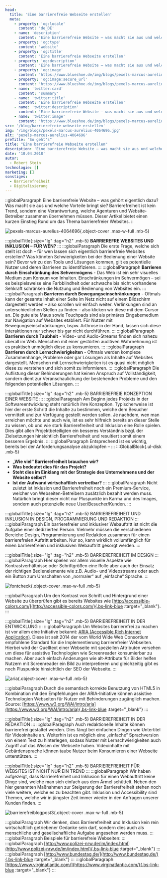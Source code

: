 ```yaml
---
head:
  title: 'Eine barrierefreie Webseite erstellen'
  meta:
    - property: 'og:locale'
      content: 'de_DE'
    - name: 'description'
      content: 'Eine barrierefreie Website – was macht sie aus und welche Vorteile bringt sie? Lese hier, wieso Barrierefreiheit so wichtig ist.'
    - property: 'og:type'
      content: 'website'
    - property: 'og:title'
      content: 'Eine barrierefreie Webseite erstellen'
    - property: 'og:description'
      content: 'Eine barrierefreie Website – was macht sie aus und welche Vorteile bringt sie? Lese hier, wieso Barrierefreiheit so wichtig ist.'
    - property: 'og:image'
      content: 'https://www.blueshoe.de/img/blogs/pexels-marcus-aurelius-4064696.jpg'
    - property: 'og:image:secure_url'
      content: 'https://www.blueshoe.de/img/blogs/pexels-marcus-aurelius-4064696.jpg'
    - name: 'twitter:card'
      content: 'summary'
    - name: 'twitter:title'
      content: 'Eine barrierefreie Webseite erstellen'
    - name: 'twitter:description'
      content: 'Eine barrierefreie Website – was macht sie aus und welche Vorteile bringt sie? Lese hier, wieso Barrierefreiheit so wichtig ist.'
    - name: 'twitter:image'
      content: 'https://www.blueshoe.de/img/blogs/pexels-marcus-aurelius-4064696.jpg'
src: '/blog/barrierefreie-webseite-erstellen'
img: '/img/blogs/pexels-marcus-aurelius-4064696.jpg'
alt: 'pexels-marcus-aurelius-4064696'
preTitle: "So geht's"
title: "Eine barrierefreie Webseite erstellen"
description: 'Eine barrierefreie Website – was macht sie aus und welche Vorteile bringt sie? Lese hier, wieso Barrierefreiheit so wichtig ist.'
date: '10.04.2018'
autor:
  - Robert Stein
technologie: []
marketing: []
sonstiges: 
  - Barrierefreiheit
  - Digitalisierung
---
```

::globalParagraph
Eine barrierefreie Website – was gehört eigentlich dazu? Was macht sie aus und welche Vorteile bringt sie? Barrierefreiheit ist kein Trend, sondern eine Verantwortung, welche Agenturen und Website-Betreiber zusammen übernehmen müssen. Dieser Artikel bietet einen kurzen Einstieg Rund um das Thema barrierefreier Websites.
::
<!--more-->

![pexels-marcus-aurelius-4064696](/img/blogs/pexels-marcus-aurelius-4064696.jpg){.object-cover .max-w-full .mb-5}

:::globalTitle{:size="lg" :tag="h2" .mb-5}
**BARRIEREFRE WEBSITES UND INKLUSION – FÜR WEN?**
:::
:::globalParagraph
Die erste Frage, welche sich stellt ist doch – für wen lassen sich eigentlich barrierefreie Websites erstellen? Was könnten Schwierigkeiten bei der Bedienung einer Website sein? Bevor wir zu den Tools und Lösungen kommen, gilt es potentielle Nutzer und deren Barrieren zu identifizieren.
:::
:::globalParagraph
**Barrieren durch Einschränkung des Sehvermögens** - Das Web ist ein sehr visuelles Medium zum Konsum von Inhalten. Einschränkungen im Sehvermögen – sei es beispielsweise eine Farbblindheit oder schwache bis nicht vorhandene Sehkraft schränken die Nutzung und Bedienung von Websites ein.
:::
:::globalParagraph
**Barrieren durch Bewegungseinschränkungen** - Oftmals kann der gesamte Inhalt einer Seite im Netz nicht auf einem Bildschirm dargestellt werden – also scrollen wir einfach weiter. Verlinkungen sind an unterschiedlichen Stellen zu finden – also klicken wir diese mit dem Cursor an. Die gute alte Maus sowie Touchpads sind als primäres Eingabemedium zur Navigation auf Websites etabliert. Für Nutzer mit Bewegungseinschränkungen, bspw. Arthrose in der Hand, lassen sich diese Interaktionen nur schwer bis gar nicht durchführen.
:::
:::globalParagraph
**Barrieren durch Taubheit** - Video- und Audio-Streams finden sich nahezu überall im Web. Menschen mit einer gestörten auditiven Wahrnehmung ist es praktisch unmöglich diese zu konsumieren.
:::
:::globalParagraph
**Barrieren durch Lernschwierigkeiten** - Oftmals werden komplexe Zusammenhänge, Probleme oder gar Lösungen als Inhalte auf Websites dargestellt. Menschen mit Lernschwierigkeiten ist es quasi nicht möglich diese zu verstehen und sich somit zu informieren.
:::
:::globalParagraph
Die Auflistung dieser Behinderungen hat keinen Anspruch auf Vollständigkeit, sondern dient zur Veranschaulichung der bestehenden Probleme und den folgenden potentiellen Lösungen.
:::

:::globalTitle{:size="lg" :tag="h2" .mb-5}
BARRIEREFREIE KONZEPTION EINER WEBSITE
:::
:::globalParagraph
Am Beginn jedes Projekts in der Softwareentwicklung steht natürlich ihre Konzeption. Typischerweise ist hier der erste Schritt die Inhalte zu bestimmen, welche dem Besucher vermittelt und zur Verfügung gestellt werden sollen. Je nachdem, wen man erreichen möchte und auch wie, ist es sehr hilfreich bereits an dieser Stelle zu wissen, ob und wie stark Barrierefreiheit und Inklusion eine Rolle spielen. Dies gibt allen Projektbeteiligten ein besseres Verständnis bzgl. der Zielsetzungen hinsichtlich Barrierefreiheit und resultiert somit einem besseren Ergebnis.
:::
:::globalParagraph
Entsprechend ist es wichtig, bereits bei der Anforderungsanalyse abzuklopfen –
:::
:::GlobalBlock{.ul-disk .mb-5}
- **„Wie viel“ Barrierefreiheit brauchen wir?**
- **Was bedeutet dies für das Projekt?**
- **Steht dies im Einklang mit der Strategie des Unternehmens und der Website selbst?**
- **Ist der Aufwand wirtschaftlich vertretbar?**
:::
:::globalParagraph
Nicht zuletzt ist Inklusion und Barrierefreiheit noch ein Premium-Service, welcher von Webseiten-Betreibern zusätzlich bezahlt werden muss. Natürlich bringt dieser nicht nur Pluspunkte im Karma und des Images, sondern auch potenzielle neue User/Besucher/Kunden.
:::

:::globalTitle{:size="lg" :tag="h2" .mb-5}
BARRIEREFREIHEIT UND INKLUSION IN DESIGN, PROGRAMMIERUNG UND REDAKTION
:::
:::globalParagraph
Ein barrierefreier und inklusiver Webauftritt ist nicht die Aufgabe einer dedizierten Person. Vielmehr müssen die verschiedenen Bereiche Design, Programmierung und Redaktion zusammen für einen barrierefreien Auftritt arbeiten. Nur so, kann wirklich vollumfänglich für einen barrierefreien und inklusiven Webauftritt gesorgt werden.
:::

:::globalTitle{:size="lg" :tag="h2" .mb-5}
BARRIEREFREIHEIT IM DESIGN
:::
:::globalParagraph
Hier spielen vor allem visuelle Aspekte wie Kontrastverhältnisse oder Schriftgrößen eine Rolle aber auch der Einsatz der richtigen Bedienelemente wie z.B. Audio- und Videostreams oder auch ein Button zum Umschalten von „normaler“ auf „einfache“ Sprache.
:::

![fontcheck](/img/blogs/fontcheck.jpg){.object-cover .max-w-full .mb-5}

:::globalParagraph
Um den Kontrast von Schrift und Hintergrund einer Website zu überprüfen gibt es bereits Websites wie [http://accessible-colors.com/](http://accessible-colors.com/){.bs-link-blue :target="_blank"}.
:::

:::globalTitle{:size="lg" :tag="h2" .mb-5}
BARRIEREFREIHEIT IN DER ENTWICKLUNG
:::
:::globalParagraph
Um Websites barrierefrei zu machen ist vor allem eine Initiative bekannt: <a href="https://www.w3.org/WAI/standards-guidelines/aria/" class="text-bs-blue hover:underline hover:decoration-bs-blue hover:decoration-solid" target="_blank">ARIA (Accessible Rich Internet Application)</a>. Diese ist seit 2014 der vom World Wide Web Consortium empfohlene Standard für die Implementierung barrierefreier Webseiten. Hierbei wird der Quelltext einer Webseite mit speziellen Attributen versehen um diese für assistive Technologien wie Screenreader konsumierbar zu machen.  Aber auch einfach Änderungen wie alt-Attribute für Bilder helfen Nutzern mit Screenreader ein Bild zu interpretieren und gleichzeitig gibt es noch Pluspunkte hinsichtlich der SEO der Webseite.
:::

![aria](/img/blogs/aria.jpg){.object-cover .max-w-full .mb-5}

:::globalParagraph
Durch die semantisch korrekte Benutzung von HTML5 in Kombination mit den Empfehlungen der ARIA-Initiative können assistive Technologien Webseiten für Nutzer mit Behinderungen zugänglich machen. Source: [https://www.w3.org/WAI/intro/aria](https://www.w3.org/WAI/intro/aria){.bs-link-blue :target="_blank"}
:::

:::globalTitle{:size="lg" :tag="h2" .mb-5}
BARRIEREFREIHEIT IN DER REDAKTION
:::
:::globalParagraph
Auch redaktionelle Inhalte können barrierefrei gestaltet werden. Dies fängt bei einfachen Dingen wie Untertitel für Videoinhalte an. Weiterhin ist es möglich eine „einfache“ Sprachversion von einem Text zu hinterlegen, sodass Nutzer mit Lernschwierigkeiten auch Zugriff auf das Wissen der Webseite haben. Videoinhalte mit Gebärdensprache können taube Nutzer beim Konsumieren einer Webseite unterstützen.
:::

:::globalTitle{:size="lg" :tag="h2" .mb-5}
BARRIEREFREIHEIT FÜR WEBSITES IST NICHT NUR EIN TREND
:::
:::globalParagraph
Wir haben aufgezeigt, dass Barrierefreiheit und Inklusion für einen Webauftritt keine Dinge sind, welche man sich einfach aus dem Ärmel schüttelt. Neben den hier genannten Maßnahmen zur Steigerung der Barrierefreiheit stehen noch viele weitere, welche es zu beachten gibt. Inklusion und Accessibility sind Themen, welche wir in jüngster Zeit immer wieder in den Anfragen unserer Kunden finden.
:::

![barrierefreiblogpost3](/img/blogs/barrierefreiblogpost3.jpg){.object-cover .max-w-full .mb-5}

:::globalParagraph
Wir denken, dass Barrierefreiheit und Inklusion kein rein wirtschaftlich getriebener Gedanke sein darf, sondern dies auch als menschliche und gesellschaftliche Aufgabe angesehen werden muss.
:::
:::globalParagraph
Beispiele für barrierefreie Webseiten:
:::
:::globalParagraph
[http://www.polizei-nrw.de/im/index.html](http://www.polizei-nrw.de/im/index.html){.bs-link-blue :target="_blank"}
:::
:::globalParagraph
[http://www.bundestag.de/](http://www.bundestag.de/){.bs-link-blue :target="_blank"}
:::
:::globalParagraph
[https://www.virginatlantic.com/](https://www.virginatlantic.com/){.bs-link-blue :target="_blank"}
:::